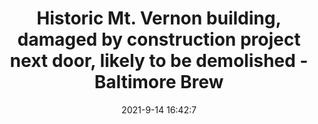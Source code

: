 ---
"title": "Historic Mt. Vernon building, damaged by construction project next door, likely to be demolished - Baltimore Brew"
"date": "2021-9-14 16:42:7"
"feed_name": "GOOGLENEWSCONSTRUCTION"
"feed_website": "https://news.google.com/search?q=construction%2Bincident&hl=en-US&gl=US&ceid=US:en"
"feed_rss": "https://news.google.com/rss/search?q=construction%2Bincident&hl=en-US&gl=US&ceid=US:en"
"link": "https://baltimorebrew.com/2021/09/14/historic-mt-vernon-building-damaged-by-construction-project-next-door-must-likely-be-demolished/"
"file": "_posts/2021-1-1-7f8e31bdb73db7d34bb95011d46ca88c715986e9.md"
"accident": "0"
"drilling": "0"
---